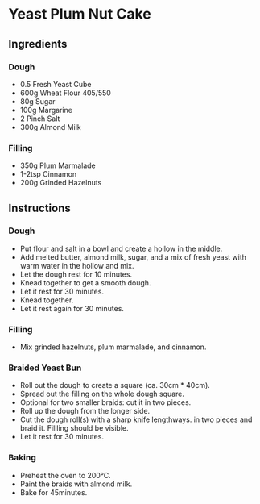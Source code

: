 # Yeast Plum Nut Cake

## Ingredients

### Dough
* 0.5 Fresh Yeast Cube
* 600g Wheat Flour 405/550
* 80g Sugar
* 100g Margarine
* 2 Pinch Salt
* 300g Almond Milk

### Filling
* 350g Plum Marmalade
* 1-2tsp Cinnamon
* 200g Grinded Hazelnuts

## Instructions

### Dough
- Put flour and salt in a bowl and create a hollow in the middle.
- Add melted butter, almond milk, sugar, and a mix of fresh yeast with warm water in the hollow and mix.
- Let the dough rest for 10 minutes.
- Knead together to get a smooth dough.
- Let it rest for 30 minutes.
- Knead together.
- Let it rest again for 30 minutes.

### Filling
- Mix grinded hazelnuts, plum marmalade, and cinnamon.

### Braided Yeast Bun
- Roll out the dough to create a square (ca. 30cm * 40cm).
- Spread out the filling on the whole dough square.
- Optional for two smaller braids: cut it in two pieces.
- Roll up the dough from the longer side.
- Cut the dough roll(s) with a sharp knife lengthways. in two pieces and braid it. Fillling should be visible.
- Let it rest for 30 minutes.

### Baking
- Preheat the oven to 200°C.
- Paint the braids with almond milk.
- Bake for 45minutes.
